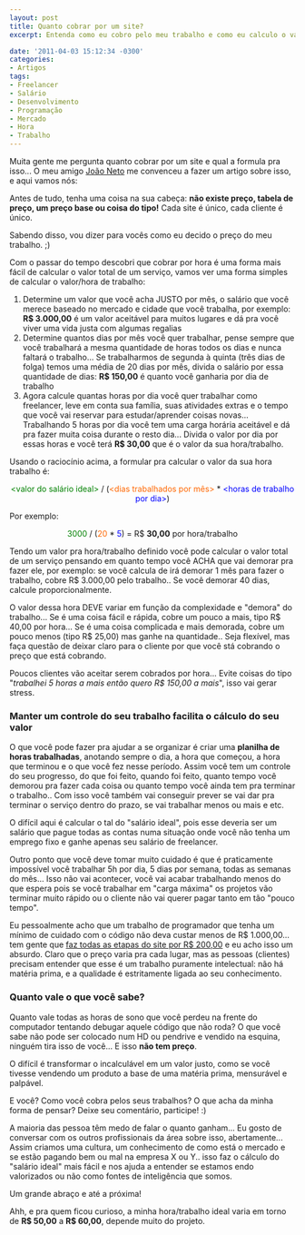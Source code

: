 ```yaml
---
layout: post
title: Quanto cobrar por um site?
excerpt: Entenda como eu cobro pelo meu trabalho e como eu calculo o valor de um projeto

date: '2011-04-03 15:12:34 -0300'
categories:
- Artigos
tags:
- Freelancer
- Salário
- Desenvolvimento
- Programação
- Mercado
- Hora
- Trabalho
---
```

<p>Muita gente me pergunta quanto cobrar por um site e qual a formula pra isso... O meu amigo <a title="João Neto" href="http://twitter.com/lifeatweb" target="_blank">João Neto</a> me convenceu a fazer um artigo sobre isso, e aqui vamos nós:</p>
<p>Antes de tudo, tenha uma coisa na sua cabeça: <strong>não existe preço, tabela de preço, um preço base ou coisa do tipo!</strong> Cada site é único, cada cliente é único.</p>
<p>Sabendo disso, vou dizer para vocês como eu decido o preço do meu trabalho. ;)</p>
<p>Com o passar do tempo descobri que cobrar por hora é uma forma mais fácil de calcular o valor total de um serviço, vamos ver uma forma simples de calcular o valor/hora de trabalho:</p>
<ol>
<li>Determine um valor que você acha JUSTO por mês, o salário que você merece baseado no mercado e cidade que você trabalha, por exemplo: <strong>R$ 3.000,00</strong> é um valor aceitável para muitos lugares e dá pra você viver uma vida justa com algumas regalias</li>
<li>Determine quantos dias por mês você quer trabalhar, pense sempre que você trabalhará a mesma quantidade de horas todos os dias e nunca faltará o trabalho... Se trabalharmos de segunda à quinta (três dias de folga) temos uma média de 20 dias por mês, divida o salário por essa quantidade de dias: <strong>R$ 150,00</strong> é quanto você ganharia por dia de trabalho</li>
<li>Agora calcule quantas horas por dia você quer trabalhar como freelancer, leve em conta sua família, suas atividades extras e o tempo que você vai reservar para estudar/aprender coisas novas... Trabalhando 5 horas por dia você tem uma carga horária aceitável e dá pra fazer muita coisa durante o resto dia... Divida o valor por dia por essas horas e você terá <strong>R$ 30,00</strong> que é o valor da sua hora/trabalho.</li>
</ol>
<p>Usando o raciocínio acima, a formular pra calcular o valor da sua hora trabalho é:</p>
<p style="text-align: center;"><span style="color: #008000;">&lt;valor do salário ideal&gt;</span> / (<span style="color: #ff6600;">&lt;dias trabalhados por mês&gt;</span> * <span style="color: #0000ff;">&lt;horas de trabalho por dia&gt;</span>)</p>
<p style="text-align: left;">Por exemplo:</p>
<p style="text-align: center;"><span style="color: #008000;">3000</span> / (<span style="color: #ff6600;">20</span> * <span style="color: #0000ff;">5</span>) = R$ <strong>30,00</strong> por hora/trabalho</p>
<p>Tendo um valor pra hora/trabalho definido você pode calcular o valor total de um serviço pensando em quanto tempo você ACHA que vai demorar pra fazer ele, por exemplo: se você calcula de irá demorar 1 mês para fazer o trabalho, cobre R$ 3.000,00 pelo trabalho.. Se você demorar 40 dias, calcule proporcionalmente.</p>
<p>O valor dessa hora DEVE variar em função da complexidade e "demora" do trabalho... Se é uma coisa fácil e rápida, cobre um pouco a mais, tipo R$ 40,00 por hora... Se é uma coisa complicada e mais demorada, cobre um pouco menos (tipo R$ 25,00) mas ganhe na quantidade.. Seja flexível, mas faça questão de deixar claro para o cliente por que você stá cobrando o preço que está cobrando.</p>
<p>Poucos clientes vão aceitar serem cobrados por hora... Evite coisas do tipo "<em>trabalhei 5 horas a mais então quero R$ 150,00 a mais</em>", isso vai gerar stress.</p>
<h3>Manter um controle do seu trabalho facilita o cálculo do seu valor</h3>
<p>O que você pode fazer pra ajudar a se organizar é criar uma <strong>planilha de horas trabalhadas</strong>, anotando sempre o dia, a hora que começou, a hora que terminou e o que você fez nesse período. Assim você tem um controle do seu progresso, do que foi feito, quando foi feito, quanto tempo você demorou pra fazer cada coisa ou quanto tempo você ainda tem pra terminar o trabalho.. Com isso você também vai conseguir prever se vai dar pra terminar o serviço dentro do prazo, se vai trabalhar menos ou mais e etc.</p>
<p>O difícil aqui é calcular o tal do "salário ideal", pois esse deveria ser um salário que pague todas as contas numa situação onde você não tenha um emprego fixo e ganhe apenas seu salário de freelancer.</p>
<p>Outro ponto que você deve tomar muito cuidado é que é praticamente impossível você trabalhar 5h por dia, 5 dias por semana, todas as semanas do mês... Isso não vai acontecer, você vai acabar trabalhando menos do que espera pois se você trabalhar em "carga máxima" os projetos vão terminar muito rápido ou o cliente não vai querer pagar tanto em tão "pouco tempo".</p>
<p>Eu pessoalmente acho que um trabalho de programador que tenha um mínimo de cuidado com o código não deva custar menos de R$ 1.000,00... tem gente que <a href="http://www.hardware.com.br/comunidade/cobrar-homepages/198624/#post1513847" target="_blank">faz todas as etapas do site por R$ 200,00</a> e eu acho isso um absurdo. Claro que o preço varia pra cada lugar, mas as pessoas (clientes) precisam entender que esse é um trabalho puramente intelectual: não há matéria prima, e a qualidade é estritamente ligada ao seu conhecimento.</p>
<h3>Quanto vale o que você sabe?</h3>
<p>Quanto vale todas as horas de sono que você perdeu na frente do computador tentando debugar aquele código que não roda? O que você sabe não pode ser colocado num HD ou pendrive e vendido na esquina, ninguém tira isso de você... E isso <strong>não tem preço</strong>.</p>
<p>O difícil é transformar o incalculável em um valor justo, como se você tivesse vendendo um produto a base de uma matéria prima, mensurável e palpável.</p>
<p>E você? Como você cobra pelos seus trabalhos? O que acha da minha forma de pensar? Deixe seu comentário, participe! :)</p>
<p>A maioria das pessoa têm medo de falar o quanto ganham... Eu gosto de conversar com os outros profissionais da área sobre isso, abertamente... Assim criamos uma cultura, um conhecimento de como está o mercado e se estão pagando bem ou mal na empresa X ou Y.. isso faz o cálculo do "salário ideal" mais fácil e nos ajuda a entender se estamos endo valorizados ou não como fontes de inteligência que somos.</p>
<p>Um grande abraço e até a próxima!</p>
<p>Ahh, e pra quem ficou curioso, a minha hora/trabalho ideal varia em torno de <strong>R$ 50,00</strong> a <strong>R$ 60,00</strong>, depende muito do projeto.</p>
